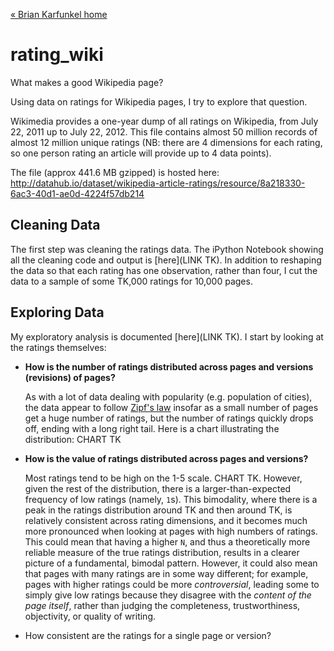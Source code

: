 [&laquo; Brian Karfunkel home](http://bkfunk.github.io)

rating_wiki
===========

What makes a good Wikipedia page?

Using data on ratings for Wikipedia pages, I try to explore that question.

Wikimedia provides a one-year dump of all ratings on Wikipedia, from July 22, 2011 up to July 22, 2012. This file contains almost 50 million records of almost 12 million unique ratings (NB: there are 4 dimensions for each rating, so one person rating an article will provide up to 4 data points).

The file (approx 441.6 MB gzipped) is hosted here:
http://datahub.io/dataset/wikipedia-article-ratings/resource/8a218330-6ac3-40d1-ae0d-4224f57db214

## Cleaning Data
The first step was cleaning the ratings data. The iPython Notebook showing all the cleaning code and output is [here](LINK TK). In addition to reshaping the data so that each rating has one observation, rather than four, I cut the data to a sample of some TK,000 ratings for 10,000 pages.

## Exploring Data
My exploratory analysis is documented [here](LINK TK). I start by looking at the ratings themselves:
+ __How is the number of ratings distributed across pages and versions (revisions) of pages?__
  
  As with a lot of data dealing with popularity (e.g. population of cities), the data appear to follow [Zipf's law](https://en.wikipedia.org/wiki/Zipf's_law) insofar as a small number of pages get a huge number of ratings, but the number of ratings quickly drops off, ending with a long right tail. Here is a chart illustrating the distribution:
CHART TK

+ __How is the value of ratings distributed across pages and versions?__

  Most ratings tend to be high on the 1-5 scale. CHART TK. However, given the rest of the distribution, there is a larger-than-expected frequency of low ratings (namely, `1`s). This bimodality, where there is a peak in the ratings distribution around TK and then around TK, is relatively consistent across rating dimensions, and it becomes much more pronounced when looking at pages with high numbers of ratings. This could mean that having a higher `N`, and thus a theoretically more reliable measure of the true ratings distribution, results in a clearer picture of a fundamental, bimodal pattern. However, it could also mean that pages with many ratings are in some way different; for example, pages with higher ratings could be more *controversial*, leading some to simply give low ratings because they disagree with the *content of the page itself*, rather than judging the completeness, trustworthiness, objectivity, or quality of writing.
  
+ How consistent are the ratings for a single page or version? 
